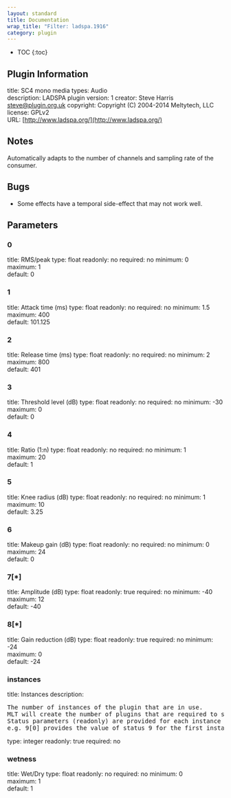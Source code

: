 ```yaml
---
layout: standard
title: Documentation
wrap_title: "Filter: ladspa.1916"
category: plugin
---
```

* TOC
{:toc}

## Plugin Information

title: SC4 mono
media types:
Audio  
description: LADSPA plugin
version: 1
creator: Steve Harris <steve@plugin.org.uk>
copyright: Copyright (C) 2004-2014 Meltytech, LLC  
license: GPLv2  
URL: [http://www.ladspa.org/](http://www.ladspa.org/)  

## Notes

Automatically adapts to the number of channels and sampling rate of the consumer.

## Bugs

* Some effects have a temporal side-effect that may not work well.


## Parameters

### 0

title: RMS/peak  type: float
readonly: no
required: no
minimum: 0  
maximum: 1  
default: 0  

### 1

title: Attack time (ms)  type: float
readonly: no
required: no
minimum: 1.5  
maximum: 400  
default: 101.125  

### 2

title: Release time (ms)  type: float
readonly: no
required: no
minimum: 2  
maximum: 800  
default: 401  

### 3

title: Threshold level (dB)  type: float
readonly: no
required: no
minimum: -30  
maximum: 0  
default: 0  

### 4

title: Ratio (1:n)  type: float
readonly: no
required: no
minimum: 1  
maximum: 20  
default: 1  

### 5

title: Knee radius (dB)  type: float
readonly: no
required: no
minimum: 1  
maximum: 10  
default: 3.25  

### 6

title: Makeup gain (dB)  type: float
readonly: no
required: no
minimum: 0  
maximum: 24  
default: 0  

### 7[*]

title: Amplitude (dB)  type: float
readonly: true
required: no
minimum: -40  
maximum: 12  
default: -40  

### 8[*]

title: Gain reduction (dB)  type: float
readonly: true
required: no
minimum: -24  
maximum: 0  
default: -24  

### instances

title: Instances  description:
<pre>
The number of instances of the plugin that are in use.
MLT will create the number of plugins that are required to support the number of audio channels.
Status parameters (readonly) are provided for each instance and are accessed by specifying the instance number after the identifier (starting at zero).
e.g. 9[0] provides the value of status 9 for the first instance.
</pre>
type: integer
readonly: true
required: no

### wetness

title: Wet/Dry  type: float
readonly: no
required: no
minimum: 0  
maximum: 1  
default: 1  

